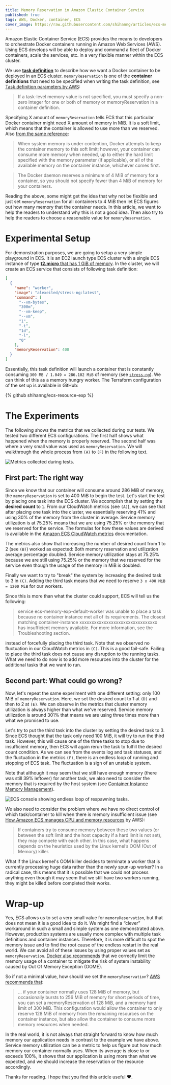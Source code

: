 ```yaml
---
title: Memory Reservation in Amazon Elastic Container Service
published: true
tags: AWS, Docker, container, ECS
cover_image: https://raw.githubusercontent.com/shihanng/articles/ecs-memory/ecs-memory/images/cover.jpg
---
```


Amazon Elastic Container Service (ECS) provides the means to developers to orchestrate Docker containers running in Amazon Web Services (AWS). Using ECS develops will be able to deploy and command a fleet of Docker containers, scale the services, etc. in a very flexible manner within the ECS cluster.

We use [**task definition**](https://docs.aws.amazon.com/AmazonECS/latest/developerguide/task_definitions.html) to describe how we want a Docker container to be deployed in an ECS cluster. `memoryReservation` is one of the **container definitions** that need to be specified when writing the task definition, see [Task definition parameters by AWS](https://docs.aws.amazon.com/AmazonECS/latest/developerguide/task_definition_parameters.html#container_definitions):

> If a task-level memory value is not specified, you must specify a non-zero integer for one or both of memory or memoryReservation in a container definition.

Specifying X amount of `memoryReservation` tells ECS that this particular Docker container might need X amount of memory in MiB. It is a soft limit, which means that the container is allowed to use more than we reserved. Also [from the same reference](https://docs.aws.amazon.com/AmazonECS/latest/developerguide/task_definition_parameters.html#container_definitions):

> When system memory is under contention, Docker attempts to keep the container memory to this soft limit; however, your container can consume more memory when needed, up to either the hard limit specified with the memory parameter (if applicable), or all of the available memory on the container instance, whichever comes first.

> The Docker daemon reserves a minimum of 4 MiB of memory for a container, so you should not specify fewer than 4 MiB of memory for your containers.

Reading the above, some might get the idea that why not be flexible and just set `memoryReservation` for all containers to 4 MiB then let ECS figures out how many memory that the container needs. In this article, we want to help the readers to understand why this is not a good idea. Then also try to help the readers to choose a reasonable value for `memoryReservation`.

# Experimental Setup

For demonstration purposes, we are going to setup a very simple playground in ECS. It is an EC2 launch type ECS cluster with a single ECS instance of type [**t2.micro** that has 1 GiB of memory](https://aws.amazon.com/ec2/instance-types/). In the cluster, we will create an ECS service that consists of following task definition:

```json
[
  {
    "name": "worker",
    "image": "alexeiled/stress-ng:latest",
    "command": [
      "--vm-bytes",
      "300m",
      "--vm-keep",
      "--vm",
      "1",
      "-t",
      "1d",
      "-l",
      "0"
    ],
    "memoryReservation": 400
  }
]
```

Essentially, this task definition will launch a container that is constantly consuming `300 MB / 1.049 = 286.102 MiB` of memory (see [`stress-ng`](https://manpages.ubuntu.com/manpages/artful/man1/stress-ng.1.html)). We can think of this as a memory hungry worker. The Terraform configuration of the set up is available in GitHub:

{% github shihanng/ecs-resource-exp %}

# The Experiments

The following shows the metrics that we collected during our tests. We tested two different ECS configurations. The first half shows what happened when the memory is properly reserved. The second half was where a very small value was used as `memoryReservation`. We will walkthrough the whole process from `(A)` to `(F)` in the following text.

![Metrics collected during tests.](./images/results.png)

## First part: The right way

Since we know that our container will consume around 286 MiB of memory, the `memoryReservation` is set to 400 MiB to begin the test.
Let's start the test by placing one task into the ECS cluster. We accomplish that by setting the **desired count** to `1`.
From our CloudWatch metrics (see `(A)`), we can see that after placing one task into the cluster, we essentially reserving 41% and using 30% of the memory from the cluster in average. Service memory utilization is at 75.25% means that we are using 75.25% or the memory that we reserved for the service. The formulas for how these values are derived is available in the [Amazon ECS CloudWatch metrics](https://docs.aws.amazon.com/AmazonECS/latest/developerguide/cloudwatch-metrics.html#cluster_reservation) documentation.

The metrics also show that increasing the number of desired count from 1 to 2 (see `(B)`) worked as expected: Both memory reservation and utilization average percentage doubled. Service memory utilization stays at 75.25% because we are still using 75.25% or the memory that we reserved for the service even though the usage of the memory in MiB is doubled.

Finally we want to try to "break" the system by increasing the desired task to 3 in `(C)`. Adding the third task means that we need to reserve `3 x 400 MiB = 1200 MiB` for our workers.

Since this is more than what the cluster could support, ECS will tell us the following:

> service ecs-memory-exp-default-worker was unable to place a task because no container instance met all of its requirements. The closest matching container-instance xxxxxxxxxxxxxxxxxxxxxxxxxxxxxxxx has insufficient memory available. For more information, see the Troubleshooting section.

instead of forcefully placing the third task. Note that we observed no fluctuation in our CloudWatch metrics in `(C)`.
This is a good fail-safe. Failing to place the third task does not cause any disruption to the running tasks. What we need to do now is to add more resources into the cluster for the additional tasks that we want to run.

## Second part: What could go wrong?

Now, let's repeat the same experiment with one different setting: only 100 MiB of `memoryReservation`. Here, we set the desired count to 1 at `(D)` and then to 2 at `(E)`.
We can observe in the metrics that cluster memory utilization is always higher than what we've reserved. Service memory utilization is around 301% that means we are using three times more than what we promised to use.

Let's try to put the third task into the cluster by setting the desired task to 3. Since ECS thought that the task only need 100 MiB, it will try to run the third task. However, this will cause one of the three tasks to stop due to insufficient memory, then ECS will again rerun the task to fulfill the desired count condition. As we can see from the events log and task statuses, and the fluctuation in the metrics `(F)`, there is an endless loop of running and stopping of ECS task. The fluctuation is a sign of an unstable system.

Note that although it may seem that we still have enough memory (there was still 39% leftover) for another task, we also need to consider the memory that is required by the host system (see [Container Instance Memory Management](https://docs.aws.amazon.com/AmazonECS/latest/developerguide/memory-management.html#ecs-reserved-memory)).

![ECS console showing endless loop of respawning tasks.](./images/ecs-console.png)

We also need to consider the problem where we have no direct control of which task/container to kill when there is memory insufficient issue (see [How Amazon ECS manages CPU and memory resources](https://aws.amazon.com/blogs/containers/how-amazon-ecs-manages-cpu-and-memory-resources/) by AWS):

> If containers try to consume memory between these two values (or between the soft limit and the host capacity if a hard limit is not set), they may compete with each other. In this case, what happens depends on the heuristics used by the Linux kernel’s OOM (Out of Memory) killer.

What if the Linux kernel's OOM killer decides to terminate a worker that is currently processing huge data rather than the newly spun-up worker? In a radical case, this means that it is possible that we could not process anything even though it may seem that we still have two workers running, they might be killed before completed their works.

# Wrap-up

Yes, ECS allows us to set a very small value for `memoryReservation`, but that does not mean it is a good idea to do it. We might find a “clever” workaround in such a small and simple system as one demonstrated above. However, production systems are usually more complex with multiple task definitions and container instances. Therefore, it is more difficult to spot the memory issue and to find the root cause of the endless restart in the real world. We can avoid all of these issues by using proper values set as `memoryReservation`. [Docker also recommends](https://docs.docker.com/config/containers/resource_constraints/#understand-the-risks-of-running-out-of-memory) that we correctly limit the memory usage of a container to mitigate the risk of system instability caused by Out Of Memory Exception (OOME).

So if not a minimal value, how should we set the `memoryReservation`? [AWS recommends that](https://docs.aws.amazon.com/AmazonECS/latest/developerguide/task_definition_parameters.html#container_definitions):

> ... if your container normally uses 128 MiB of memory, but occasionally bursts to 256 MiB of memory for short periods of time, you can set a memoryReservation of 128 MiB, and a memory hard limit of 300 MiB. This configuration would allow the container to only reserve 128 MiB of memory from the remaining resources on the container instance, but also allow the container to consume more memory resources when needed.

In the real world, it is not always that straight forward to know how much memory our application needs in contrast to the example we have above. Service memory utilization can be a metric to help us figure out how much memory our container normally uses. When its average is close to or exceeds 100%, it shows that our application is using more than what we expected, and we should increase the reservation or the resource accordingly.

Thanks for reading. I hope that you find this article useful ❤️.

